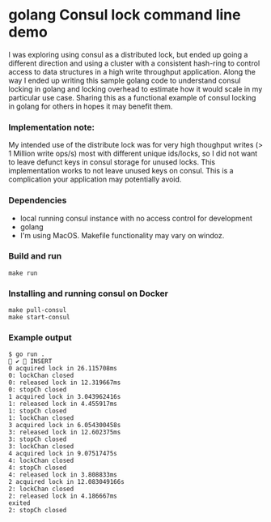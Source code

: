 # golang Consul lock command line demo

I was exploring using consul as a distributed lock, but ended up going a different direction and using a cluster with a 
consistent hash-ring to control access to data structures in a high write throughput application. Along the way I ended
up writing this sample golang code to understand consul locking in golang and locking overhead to estimate how it would
scale in my particular use case.  Sharing this as a functional example of consul locking in golang for others in hopes it 
may benefit them.

### Implementation note:
My intended use of the distribute lock was for very high thoughput writes (> 1 Million write ops/s) most with different 
unique ids/locks, so I did not want to leave defunct keys in consul storage for unused locks. This implementation works
to not leave unused keys on consul. This is a complication your application may potentially avoid.

### Dependencies
* local running consul instance with no access control for development
* golang
* I'm using MacOS. Makefile functionality may vary on windoz.

### Build and run
```shell
make run
```

### Installing and running consul on Docker
```shell
make pull-consul
make start-consul
```

### Example output
```shell
$ go run .                                                                                                     ✔  INSERT
0 acquired lock in 26.115708ms
0: lockChan closed
0: released lock in 12.319667ms
0: stopCh closed
1 acquired lock in 3.043962416s
1: released lock in 4.455917ms
1: stopCh closed
1: lockChan closed
3 acquired lock in 6.054300458s
3: released lock in 12.602375ms
3: stopCh closed
3: lockChan closed
4 acquired lock in 9.07517475s
4: lockChan closed
4: stopCh closed
4: released lock in 3.808833ms
2 acquired lock in 12.083049166s
2: lockChan closed
2: released lock in 4.186667ms
exited
2: stopCh closed
```
